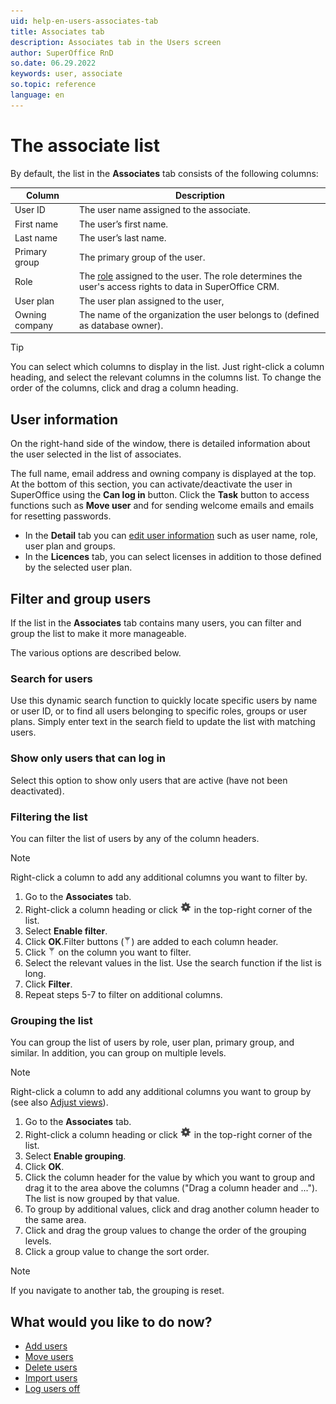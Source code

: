 ```yaml
---
uid: help-en-users-associates-tab
title: Associates tab
description: Associates tab in the Users screen
author: SuperOffice RnD
so.date: 06.29.2022
keywords: user, associate
so.topic: reference
language: en
---
```


# The associate list

By default, the list in the **Associates** tab consists of the following columns:

| Column | Description |
|---|---|
| User ID | The user name assigned to the associate. |
| First name | The user’s first name. |
| Last name | The user’s last name. |
| Primary group | The primary group of the user. |
| Role | The [role][7] assigned to the user. The role determines the user's access rights to data in SuperOffice CRM. |
| User plan | The user plan assigned to the user, |
| Owning company | The name of the organization the user belongs to (defined as database owner). |

> [!TIP]
> You can select which columns to display in the list. Just right-click a column heading, and select the relevant columns in the columns list. To change the order of the columns, click and drag a column heading.

## User information

On the right-hand side of the window, there is detailed information about the user selected in the list of associates.

The full name, email address and owning company is displayed at the top. At the bottom of this section, you can activate/deactivate the user in SuperOffice using the **Can log in** button. Click the **Task** button to access functions such as **Move user** and for sending welcome emails and emails for resetting passwords.

* In the **Detail** tab you can [edit user information][2] such as user name, role, user plan and groups.
* In the **Licences** tab, you can select licenses in addition to those defined by the selected user plan.

## Filter and group users

If the list in the **Associates** tab contains many users, you can filter and group the list to make it more manageable.

The various options are described below.

### Search for users

Use this dynamic search function to quickly locate specific users by name or user ID, or to find all users belonging to specific roles, groups or user plans. Simply enter text in the search field to update the list with matching users.

### Show only users that can log in

Select this option to show only users that are active (have not been deactivated).

### <a id="filter" />Filtering the list

You can filter the list of users by any of the column headers.

> [!NOTE]
> Right-click a column to add any additional columns you want to filter by.

1. Go to the **Associates** tab.
2. Right-click a column heading or click ![icon][img1] in the top-right corner of the list.
3. Select **Enable filter**.
4. Click **OK**.Filter buttons (![icon][img2]) are added to each column header.
5. Click ![icon][img2] on the column you want to filter.
6. Select the relevant values in the list. Use the search function if the list is long.
7. Click **Filter**.
8. Repeat steps 5-7 to filter on additional columns.

### <a id="group" />Grouping the list

You can group the list of users by role, user plan, primary group, and similar. In addition, you can group on multiple levels.

> [!NOTE]
> Right-click a column to add any additional columns you want to group by (see also [Adjust views][6]).

1. Go to the **Associates** tab.
2. Right-click a column heading or click ![icon][img1] in the top-right corner of the list.
3. Select **Enable grouping**.
4. Click **OK**.
5. Click the column header for the value by which you want to group and drag it to the area above the columns ("Drag a column header and ..."). The list is now grouped by that value.
6. To group by additional values, click and drag another column header to the same area.
7. Click and drag the group values to change the order of the grouping levels.
8. Click a group value to change the sort order.

> [!NOTE]
> If you navigate to another tab, the grouping is reset.

## What would you like to do now?

* [Add users][2]
* [Move users][3]
* [Delete users][1]
* [Import users][4]
* [Log users off][5]

<!-- Referenced links -->
[1]: ../delete-user.md
[2]: ../add-associate.md
[3]: ../move-user.md
[4]: ../import-users.md
[5]: ../../../../onsite/win-client/learn/logging-users-off.md
[6]: ../../../../learn/getting-started/adjusting-views.md
[7]: ../role/index.md

<!-- Referenced images -->
[img1]: ../../../../../../common/icons/cog-wheel.png
[img2]: ../../../../../media/icons/column-header-filter.png
